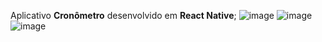 Aplicativo **Cronômetro** desenvolvido em **React Native**;
![image](https://github.com/MarianaBJ/App-Cronometro/assets/80788293/fb773c56-fdf0-4b80-b99f-1483ff87df63)
![image](https://github.com/MarianaBJ/App-Cronometro/assets/80788293/797d7615-a7ea-4a02-ab0d-9099447bba46)
![image](https://github.com/MarianaBJ/App-Cronometro/assets/80788293/43c0865f-6a49-4482-8569-9b2fa0aa0525)


